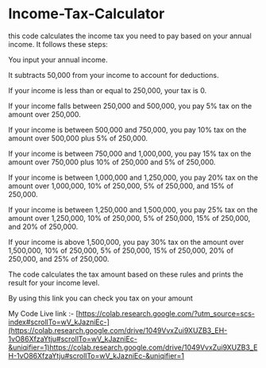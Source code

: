 # Income-Tax-Calculator

this code calculates the income tax you need to pay based on your annual income. It follows these steps:

You input your annual income.

It subtracts 50,000 from your income to account for deductions.

If your income is less than or equal to 250,000, your tax is 0.

If your income falls between 250,000 and 500,000, you pay 5% tax on the amount over 250,000.

If your income is between 500,000 and 750,000, you pay 10% tax on the amount over 500,000 plus 5% of 250,000.

If your income is between 750,000 and 1,000,000, you pay 15% tax on the amount over 750,000 plus 10% of 250,000 and 5% of 250,000.

If your income is between 1,000,000 and 1,250,000, you pay 20% tax on the amount over 1,000,000, 10% of 250,000, 5% of 250,000, and 15% of 250,000.

If your income is between 1,250,000 and 1,500,000, you pay 25% tax on the amount over 1,250,000, 10% of 250,000, 5% of 250,000, 15% of 250,000, and 20% of 250,000.

If your income is above 1,500,000, you pay 30% tax on the amount over 1,500,000, 10% of 250,000, 5% of 250,000, 15% of 250,000, 20% of 250,000, and 25% of 250,000.

The code calculates the tax amount based on these rules and prints the result for your income level.


By using this link you can check you tax on your amount

My Code Live link :- [https://colab.research.google.com/?utm_source=scs-index#scrollTo=wV_kJazniEc-](https://colab.research.google.com/drive/1049VvxZui9XUZB3_EH-1vO86XfzaYtju#scrollTo=wV_kJazniEc-&uniqifier=1)https://colab.research.google.com/drive/1049VvxZui9XUZB3_EH-1vO86XfzaYtju#scrollTo=wV_kJazniEc-&uniqifier=1
